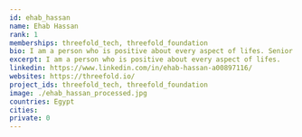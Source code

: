 ```yaml
---
id: ehab_hassan
name: Ehab Hassan
rank: 1
memberships: threefold_tech, threefold_foundation
bio: I am a person who is positive about every aspect of lifes. Senior Graphic Designer & Webdeveloper fell in love with Threefold I dream about a world where everyone can be happy.
excerpt: I am a person who is positive about every aspect of lifes.
linkedin: https://www.linkedin.com/in/ehab-hassan-a00897116/
websites: https://threefold.io/
project_ids: threefold_tech, threefold_foundation
image: ./ehab_hassan_processed.jpg
countries: Egypt
cities:
private: 0
---
```

